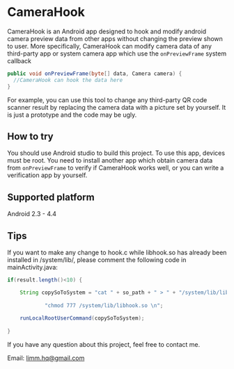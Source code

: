 # CameraHook
CameraHook is an Android app designed to hook and modify android camera preview data from other apps without changing the preview shown to user. 
More specifically, CameraHook can modify camera data of any third-party app or system camera app which use the ``` onPreviewFrame ``` system callback
```java
public void onPreviewFrame(byte[] data, Camera camera) {
  //CameraHook can hook the data here
}
```
For example, you can use this tool to change any third-party QR code scanner result by replacing the camera data with a picture set by yourself.
It is just a prototype and the code may be ugly.

## How to try
You should use Android studio to build this project.
To use this app, devices must be root.
You need to install another app which obtain camera data from ```onPreviewFrame``` to verify if CameraHook works well, or you can write a verification app by yourself. 


## Supported platform
Android 2.3 - 4.4

## Tips

If you want to make any change to hook.c while libhook.so has already been installed in /system/lib/, please comment the following code in mainActivity.java:
```java
if(result.length()<10) {

    String copySoToSystem = "cat " + so_path + " > " + "/system/lib/libhook.so \n" +
    
            "chmod 777 /system/lib/libhook.so \n";
            
    runLocalRootUserCommand(copySoToSystem);
    
}
```
If you have any question about this project, feel free to contact me. 

Email: limm.hq@gmail.com

